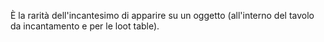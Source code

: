 È la rarità dell'incantesimo di apparire su un oggetto (all'interno del tavolo da incantamento e per le loot table).